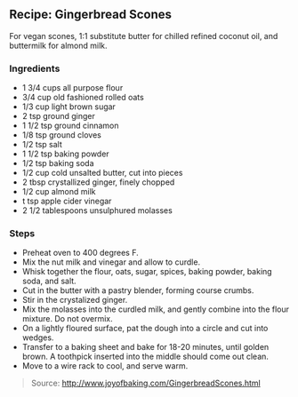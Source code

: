 ## Recipe: Gingerbread Scones
For vegan scones, 1:1 substitute butter for chilled refined coconut oil, and buttermilk for almond milk.  


### Ingredients
 - 1 3/4 cups all purpose flour
 - 3/4 cup old fashioned rolled oats
 - 1/3 cup light brown sugar
 - 2 tsp ground ginger
 - 1 1/2 tsp ground cinnamon
 - 1/8 tsp ground cloves
 - 1/2 tsp salt
 - 1 1/2 tsp baking powder
 - 1/2 tsp baking soda
 - 1/2 cup cold unsalted butter, cut into pieces
 - 2 tbsp crystallized ginger, finely chopped
 - 1/2 cup almond milk
 - t tsp apple cider vinegar
 - 2 1/2 tablespoons unsulphured molasses

### Steps
 - Preheat oven to 400 degrees F.
 - Mix the nut milk and vinegar and allow to curdle.
 - Whisk together the flour, oats, sugar, spices, baking powder, baking soda, and salt.
 - Cut in the butter with a pastry blender, forming course crumbs.
 - Stir in the crystalized ginger.
 - Mix the molasses into the curdled milk, and gently combine into the flour mixture. Do not overmix.
 - On a lightly floured surface, pat the dough into a circle and cut into wedges.
 - Transfer to a baking sheet and bake for 18-20 minutes, until golden brown. A toothpick inserted into the middle should come out clean.
 - Move to a wire rack to cool, and serve warm.

> Source: http://www.joyofbaking.com/GingerbreadScones.html
